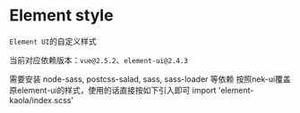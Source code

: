 # Element style

`Element UI`的自定义样式

当前对应依赖版本：`vue@2.5.2`、`element-ui@2.4.3`

需要安装
node-sass,
postcss-salad,
sass,
sass-loader
等依赖
按照nek-ui覆盖原element-ui的样式，使用的话直接按如下引入即可
import 'element-kaola/index.scss'

